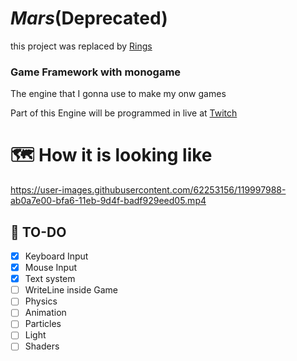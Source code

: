 # *Mars*(Deprecated)

this project was replaced by [Rings](https://github.com/RenatoCesarF/Rings)
### Game Framework with monogame


The engine that I gonna use to make my onw games

Part of this Engine will be programmed in live at [Twitch](http://twitch.tv/renatocesarf)

# 🗺️ How it is looking like
https://user-images.githubusercontent.com/62253156/119997988-ab0a7e00-bfa6-11eb-9d4f-badf929eed05.mp4

## 📝 TO-DO
- [x] Keyboard Input
- [x] Mouse Input
- [x] Text system
- [ ] WriteLine inside Game
- [ ] Physics 
- [ ] Animation
- [ ] Particles
- [ ] Light
- [ ] Shaders
